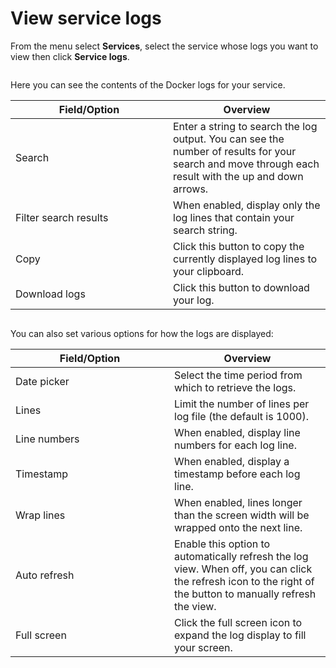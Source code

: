 # View service logs

From the menu select **Services**, select the service whose logs you want to view then click **Service logs**.

<figure><img src="../../../.gitbook/assets/2.30-services-logs.gif" alt=""><figcaption></figcaption></figure>

Here you can see the contents of the Docker logs for your service.&#x20;

<table><thead><tr><th width="236">Field/Option</th><th>Overview</th></tr></thead><tbody><tr><td>Search</td><td>Enter a string to search the log output. You can see the number of results for your search and move through each result with the up and down arrows.</td></tr><tr><td>Filter search results</td><td>When enabled, display only the log lines that contain your search string.</td></tr><tr><td>Copy</td><td>Click this button to copy the currently displayed log lines to your clipboard.</td></tr><tr><td>Download logs</td><td>Click this button to download your log.</td></tr></tbody></table>

<figure><img src="../../../.gitbook/assets/2.17-containers-logs-search.png" alt=""><figcaption></figcaption></figure>

You can also set various options for how the logs are displayed:

<table><thead><tr><th width="238">Field/Option</th><th>Overview</th></tr></thead><tbody><tr><td>Date picker</td><td>Select the time period from which to retrieve the logs.</td></tr><tr><td>Lines</td><td>Limit the number of lines per log file (the default is 1000).</td></tr><tr><td>Line numbers</td><td>When enabled, display line numbers for each log line.</td></tr><tr><td>Timestamp</td><td>When enabled, display a timestamp before each log line.</td></tr><tr><td>Wrap lines</td><td>When enabled, lines longer than the screen width will be wrapped onto the next line.</td></tr><tr><td>Auto refresh</td><td>Enable this option to automatically refresh the log view. When off, you can click the refresh icon to the right of the button to manually refresh the view.</td></tr><tr><td>Full screen</td><td>Click the full screen icon to expand the log display to fill your screen.</td></tr></tbody></table>

<figure><img src="../../../.gitbook/assets/2.30-containers-logs-options.png" alt=""><figcaption></figcaption></figure>
